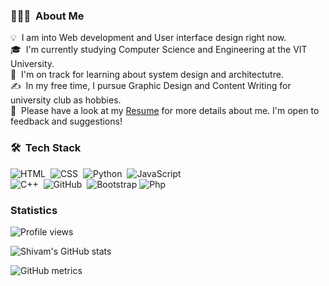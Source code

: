 <!-- ## 👋 &nbsp;Hey there! I'm Shivam -->

### 👨🏻‍💻 &nbsp;About Me

💡 &nbsp;I am into Web development and User interface design right now.\
🎓 &nbsp;I'm currently studying Computer Science and Engineering at the VIT University.\
🌱 &nbsp;I'm on track for learning about system design and architectutre.\
✍️ &nbsp;In my free time, I pursue Graphic Design and Content Writing for university club as hobbies.\
📄 &nbsp;Please have a look at my [Resume](https://github.com/shvm-k/shvm-k/files/9499618/Profile.pdf) for more details about me. I'm open to feedback and suggestions!

### 🛠 &nbsp;Tech Stack
![HTML](https://img.shields.io/badge/-HTML-05122A?style=flat&logo=HTML5)&nbsp;
![CSS](https://img.shields.io/badge/-CSS-05122A?style=flat&logo=CSS3&logoColor=1572B6)&nbsp;
![Python](https://img.shields.io/badge/-Python-05122A?style=flat&logo=python)&nbsp;
![JavaScript](https://img.shields.io/badge/-JavaScript-05122A?style=flat&logo=javascript)&nbsp;\
![C++](https://img.shields.io/badge/-C++-05122A?style=flat&logo=C%2B%2B&logoColor=00599C)&nbsp;
![GitHub](https://img.shields.io/badge/-GitHub-05122A?style=flat&logo=github)&nbsp;
![Bootstrap](https://img.shields.io/badge/-Bootstrap-05122A?style=flat&logo=bootstrap&logoColor=563D7C)
![Php](https://img.shields.io/badge/-Php-05122A?style=flat&logo=php&logoColor=563D7C)


### Statistics
![Profile views](https://gpvc.arturio.dev/shvm-k)

![Shivam's GitHub stats](https://github-readme-stats.vercel.app/api?username=shvm-k&show_icons=true&theme=white)

![GitHub metrics](https://metrics.lecoq.io/shvm-k)

 
